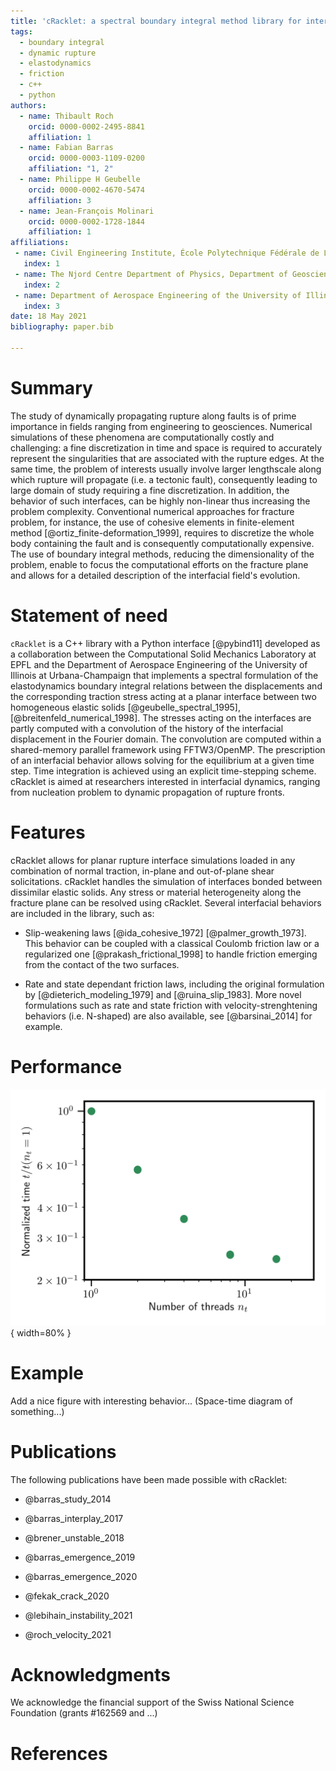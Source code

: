 ```yaml
---
title: 'cRacklet: a spectral boundary integral method library for interfacial rupture simulation'
tags:
  - boundary integral
  - dynamic rupture
  - elastodynamics
  - friction
  - c++
  - python
authors:
  - name: Thibault Roch
    orcid: 0000-0002-2495-8841
    affiliation: 1
  - name: Fabian Barras
    orcid: 0000-0003-1109-0200
    affiliation: "1, 2"
  - name: Philippe H Geubelle
    orcid: 0000-0002-4670-5474
    affiliation: 3
  - name: Jean-François Molinari
    orcid: 0000-0002-1728-1844
    affiliation: 1
affiliations:
 - name: Civil Engineering Institute, École Polytechnique Fédérale de Lausanne, Switzerland
   index: 1
 - name: The Njord Centre Department of Physics, Department of Geosciences, University of Oslo, Norway
   index: 2
 - name: Department of Aerospace Engineering of the University of Illinois at Urbana-Champaign, United States of America
   index: 3
date: 18 May 2021
bibliography: paper.bib

---
```


# Summary

The study of dynamically propagating rupture along faults is of prime importance in fields ranging from engineering to geosciences. Numerical simulations of these phenomena are computationally costly and challenging: a fine discretization in time and space is required to accurately represent the singularities that are associated with the rupture edges. At the same time, the problem of interests usually involve larger lengthscale along which rupture will propagate (i.e. a tectonic fault), consequently leading to large domain of study requiring a fine discretization. In addition, the behavior of such interfaces, can be highly non-linear thus increasing the problem complexity. Conventional numerical approaches for fracture problem, for instance, the use of cohesive elements in finite-element method [@ortiz_finite-deformation_1999], requires to discretize the whole body containing the fault and is consequently computationally expensive. The use of boundary integral methods, reducing the dimensionality of the problem, enable to focus the computational efforts on the fracture plane and allows for a detailed description of the interfacial field's evolution.

# Statement of need

`cRacklet` is a C++ library with a Python interface [@pybind11] developed as a collaboration between the Computational Solid Mechanics Laboratory at EPFL and the Department of Aerospace Engineering of the University of Illinois at Urbana-Champaign that implements a spectral formulation of the elastodynamics boundary integral relations between the displacements and the corresponding traction stress acting at a planar interface between two homogeneous elastic solids [@geubelle_spectral_1995], [@breitenfeld_numerical_1998]. The stresses acting on the interfaces are partly computed with a convolution of the history of the interfacial displacement in the Fourier domain. The convolution are computed within a shared-memory parallel framework using FFTW3/OpenMP. The prescription of an interfacial behavior allows solving for the equilibrium at a given time step. Time integration is achieved using an explicit time-stepping scheme. cRacklet is aimed at researchers interested in interfacial dynamics, ranging from nucleation problem to dynamic propagation of rupture fronts.

# Features

cRacklet allows for planar rupture interface simulations loaded in any combination of normal traction, in-plane and out-of-plane shear solicitations.  cRacklet handles the simulation of interfaces bonded between dissimilar elastic solids. Any stress or material heterogeneity along the fracture plane can be resolved using cRacklet. Several interfacial behaviors are included in the library, such as:

- Slip-weakening laws [@ida_cohesive_1972] [@palmer_growth_1973]. This behavior can be coupled with a classical Coulomb friction law or a regularized one [@prakash_frictional_1998] to handle friction emerging from the contact of the two surfaces.

- Rate and state dependant friction laws, including the original formulation by [@dieterich_modeling_1979] and [@ruina_slip_1983]. More novel formulations such as rate and state friction with velocity-strenghtening behaviors (i.e. N-shaped) are also available, see [@barsinai_2014] for example.


# Performance

![Time required to solve $1e5$ time step with $2^{15}$ discretization points, as a function of the number of threads. Computation were run using the computational facilities of EPFL, here on a node composed of 2 Intel Broadwell processors running at $2.6 GHz$ with 14 cores each.](scalability.png){ width=80% }

# Example

Add a nice figure with interesting behavior... (Space-time diagram of something...)

# Publications

The following publications have been made possible with cRacklet:

- @barras_study_2014

- @barras_interplay_2017

- @brener_unstable_2018

- @barras_emergence_2019

- @barras_emergence_2020

- @fekak_crack_2020

- @lebihain_instability_2021

- @roch_velocity_2021

# Acknowledgments

We acknowledge the financial support of the Swiss National Science Foundation (grants #162569 and ...)

# References
